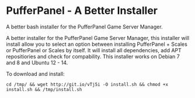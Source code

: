 # PufferPanel - A Better Installer
A better bash installer for the PufferPanel Game Server Manager.


A better installer for the PufferPanel Game Server Manager, this installer will install allow you to select an option between installing PufferPanel + Scales or PufferPanel or Scales by itself. It will install all dependencies, add APT repositiories and check for compability. This installer works on Debian 7 and 8 and Ubuntu 12 - 14.


To download and install:

    cd /tmp/ && wget http://git.io/vTj5i -O install.sh && chmod +x install.sh && /tmp/install.sh
